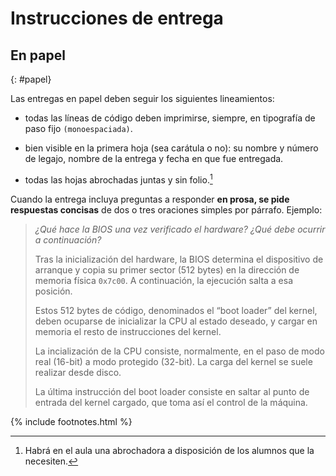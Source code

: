 # Instrucciones de entrega

## En papel
{: #papel}

Las entregas en papel deben seguir los siguientes lineamientos:

  - todas las líneas de código deben imprimirse, siempre, en tipografía de paso fijo `(monoespaciada)`.

  - bien visible en la primera hoja (sea carátula o no): su nombre y número de legajo, nombre de la entrega y fecha en que fue entregada.

  - todas las hojas abrochadas juntas y sin folio.[^1]

[^1]: Habrá en el aula una abrochadora a disposición de los alumnos que la necesiten.

Cuando la entrega incluya preguntas a responder **en prosa, se pide respuestas concisas** de dos o tres oraciones simples por párrafo. Ejemplo:

> _¿Qué hace la BIOS una vez verificado el hardware? ¿Qué debe ocurrir a continuación?_
>
> Tras la inicialización del hardware, la BIOS determina el dispositivo de arranque y copia su primer sector (512 bytes) en la dirección de memoria física `0x7c00`. A continuación, la ejecución salta a esa posición.
>
> Estos 512 bytes de código, denominados el “boot loader” del kernel, deben ocuparse de inicializar la CPU al estado deseado, y cargar en memoria el resto de instrucciones del kernel.
>
> La incialización de la CPU consiste, normalmente, en el paso de modo real (16-bit) a modo protegido (32-bit). La carga del kernel se suele realizar desde disco.
>
> La última instrucción del boot loader consiste en saltar al punto de entrada del kernel cargado, que toma así el control de la máquina.

{% include footnotes.html %}
